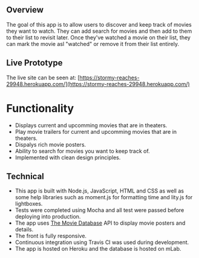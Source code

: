 
## Overview
The goal of this app is to allow users to discover and keep track of movies they want to watch. They can add search for movies and then add to them to their list to revisit later. Once they've watched a movie on their list, they can mark the movie asl "watched" or remove it from their list entirely.

## Live Prototype
The live site can be seen at: [https://stormy-reaches-29948.herokuapp.com/](https://stormy-reaches-29948.herokuapp.com/)

# Functionality
* Displays current and upcomming movies that are in theaters.
* Play movie trailers for current and upcomming movies that are in theaters.
* Dispalys rich movie posters.
* Ability to search for movies you want to keep track of.
* Implemented with clean design principles.

## Technical
* This app is built with Node.js, JavaScript, HTML and CSS as well as some help libraries such as moment.js for formatting time and lity.js for lightboxes.
* Tests were completed using Mocha and all test were passed before deploying into production.
* The app uses [The Movie Database](https://www.themoviedb.org/) API to display movie posters and details.
* The front is fully responsive.
* Continuous integration using Travis CI was used during development.
* The app is hosted on Heroku and the database is hosted on mLab.


